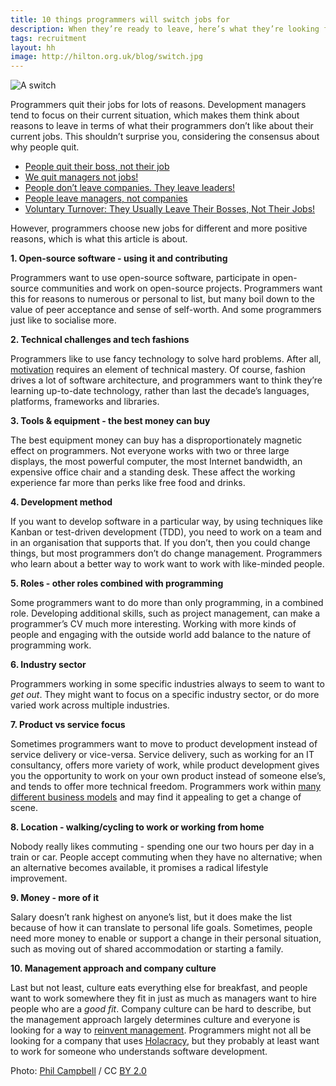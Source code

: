 ```yaml
---
title: 10 things programmers will switch jobs for
description: When they’re ready to leave, here’s what they’re looking for
tags: recruitment
layout: hh
image: http://hilton.org.uk/blog/switch.jpg
---
```


![A switch](switch.jpg)

Programmers quit their jobs for lots of reasons.
Development managers tend to focus on their current situation, which makes them think about reasons to leave in terms of what their programmers don’t like about their current jobs.
This shouldn’t surprise you, considering the consensus about why people quit.

* [People quit their boss, not their job](http://businesspaths.net/Articles/12/people-quit-their-boss-not-their-job)
* [We quit managers not jobs!](https://www.cuinsight.com/we-quit-managers-not-jobs.html)
* [People don’t leave companies. They leave leaders!](http://gregsavage.com.au/2013/04/03/people-don’t-leave-companies-they-leave-leaders/)
* [People leave managers, not companies](http://www.astburymarsden.com/our-thinking/article/0/people-leave-managers-not-companies/)
* [Voluntary Turnover: They Usually Leave Their Bosses, Not Their Jobs!](https://managementisajourney.com/voluntary-turnover-they-usually-leave-their-bosses-not-their-jobs/)

However, programmers choose new jobs for different and more positive reasons, which is what this article is about.

**1. Open-source software - using it and contributing**

Programmers want to use open-source software, participate in open-source communities and work on open-source projects.
Programmers want this for reasons to numerous or personal to list, but many boil down to the value of peer acceptance and sense of self-worth.
And some programmers just like to socialise more.

**2. Technical challenges and tech fashions**

Programmers like to use fancy technology to solve hard problems.
After all, [motivation](http://www.danpink.com/books/drive/) requires an element of technical mastery.
Of course, fashion drives a lot of software architecture, and programmers want to think they’re learning up-to-date technology, rather than last the decade’s languages, platforms, frameworks and libraries.

**3. Tools & equipment - the best money can buy**

The best equipment money can buy has a disproportionately magnetic effect on programmers.
Not everyone works with two or three large displays, the most powerful computer, the most Internet bandwidth, an expensive office chair and a standing desk.
These affect the working experience far more than perks like free food and drinks.

**4. Development method**

If you want to develop software in a particular way, by using techniques like Kanban or test-driven development (TDD), you need to work on a team and in an organisation that supports that.
If you don’t, then you could change things, but most programmers don’t do change management.
Programmers who learn about a better way to work want to work with like-minded people.

**5. Roles - other roles combined with programming**

Some programmers want to do more than only programming, in a combined role.
Developing additional skills, such as project management, can make a programmer’s CV much more interesting.
Working with more kinds of people and engaging with the outside world add balance to the nature of programming work.

**6. Industry sector**

Programmers working in some specific industries always to seem to want to _get out_.
They might want to focus on a specific industry sector, or do more varied work across multiple industries.

**7. Product vs service focus**

Sometimes programmers want to move to product development instead of service delivery or vice-versa.
Service delivery, such as working for an IT consultancy, offers more variety of work, while product development gives you the opportunity to work on your own product instead of someone else’s, and tends to offer more technical freedom.
Programmers work within [many different business models](http://www.amazon.co.uk/gp/product/1119999243/ref=as_li_qf_sp_asin_il_tl?ie=UTF8&tag=allankelly-21&linkCode=as2&camp=1634&creative=6738&creativeASIN=1119999243) and may find it appealing to get a change of scene.

**8. Location - walking/cycling to work or working from home**

Nobody really likes commuting - spending one our two hours per day in a train or car.
People accept commuting when they have no alternative; when an alternative becomes available, it promises a radical lifestyle improvement.

**9. Money - more of it**

Salary doesn’t rank highest on anyone’s list, but it does make the list because of how it can translate to personal life goals.
Sometimes, people need more money to enable or support a change in their personal situation, such as moving out of shared accommodation or starting a family.

**10. Management approach and company culture**

Last but not least, culture eats everything else for breakfast, and people want to work somewhere they fit in just as much as managers want to hire people who are a _good fit_.
Company culture can be hard to describe, but the management approach largely determines culture and everyone is looking for a way to [reinvent management](http://www.reinventing-business.com/2010/06/objective.html).
Programmers might not all be looking for a company that uses [Holacracy](http://www.holacracy.org), but they probably at least want to work for someone who understands software development.

Photo: [Phil Campbell](https://www.flickr.com/photos/clanlife/3074758879) / CC [BY 2.0](https://creativecommons.org/licenses/by/2.0/)
